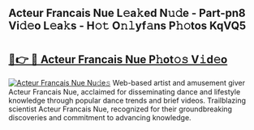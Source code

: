 ## Acteur Francais Nue L𝚎a𝚔ed N𝚞𝚍e - Part-pn8 Vi𝚍𝚎o L𝚎a𝚔s - H𝚘𝚝 O𝚗𝚕yf𝚊ns P𝚑𝚘tos KqVQ5

# <h2><a href="http://kfcmp0r.oniu.top/?m=Acteur+Francais+Nue">🔗👉 🔴 Acteur Francais Nue P𝚑ot𝚘𝚜 V𝚒d𝚎o</a></h2>

[![Acteur Francais Nue Nu𝚍e𝚜](https://i.imgur.com/0qMVB7G.gif)](http://kfcmp0r.oniu.top/?m=Acteur+Francais+Nue)
Web-based artist and amusement giver Acteur Francais Nue, acclaimed for disseminating dance and lifestyle knowledge through popular dance trends and brief videos. Trailblazing scientist Acteur Francais Nue, recognized for their groundbreaking discoveries and commitment to advancing knowledge.  
